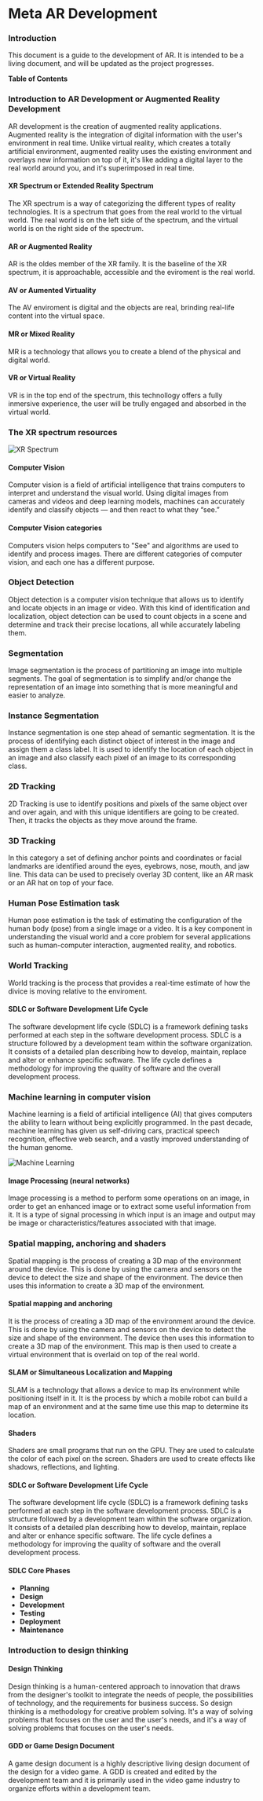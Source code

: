 # Meta AR Development

### Introduction
This document is a guide to the development of AR. It is intended to be a living document, and will be updated as the project progresses.   

**Table of Contents**

### Introduction to AR Development or Augmented Reality Development
AR development is the creation of augmented reality applications. Augmented reality is the integration of digital information with the user's environment in real time. Unlike virtual reality, which creates a totally artificial environment, augmented reality uses the existing environment and overlays new information on top of it, it's like adding a digital layer to the real world around you, and it's superimposed in real time.

#### XR Spectrum or Extended Reality Spectrum
The XR spectrum is a way of categorizing the different types of reality technologies. It is a spectrum that goes from the real world to the virtual world. The real world is on the left side of the spectrum, and the virtual world is on the right side of the spectrum.

#### AR or Augmented Reality
AR is the oldes member of the XR family. It is the baseline of the XR spectrum, it is approachable, accessible and the eviroment is the real world.

#### AV or Aumented Virtuality
The AV enviroment is digital and the objects are real, brinding real-life content into the virtual space.

#### MR or Mixed Reality
MR is a technology that allows you to create a blend of the physical and digital world.

#### VR or Virtual Reality
VR is in the top end of the spectrum, this technollogy offers a fully inmersive experience, the user will be trully engaged and absorbed in the virtual world.

### The XR spectrum resources

![XR Spectrum](/img/XR.png)

#### Computer Vision
Computer vision is a field of artificial intelligence that trains computers to interpret and understand the visual world. Using digital images from cameras and videos and deep learning models, machines can accurately identify and classify objects — and then react to what they “see.”

#### Computer Vision categories
Computers vision helps computers to "See" and algorithms are used to identify and process images. There are different categories of computer vision, and each one has a different purpose.

### Object Detection
Object detection is a computer vision technique that allows us to identify and locate objects in an image or video. With this kind of identification and localization, object detection can be used to count objects in a scene and determine and track their precise locations, all while accurately labeling them.

### Segmentation
Image segmentation is the process of partitioning an image into multiple segments. The goal of segmentation is to simplify and/or change the representation of an image into something that is more meaningful and easier to analyze.

### Instance Segmentation
Instance segmentation is one step ahead of semantic segmentation. It is the process of identifying each distinct object of interest in the image and assign them a class label. It is used to identify the location of each object in an image and also classify each pixel of an image to its corresponding class.

### 2D Tracking
2D Tracking is use to identify positions and pixels of the same object over and over again, and with this unique identifiers are going to be created. Then, it tracks the objects as they move around the frame.

### 3D Tracking
In this category a set of defining anchor points and coordinates or facial landmarks are identified around the eyes, eyebrows, nose, mouth, and jaw line. This data can be used to precisely overlay 3D content, like an AR mask or an AR hat on top of your face.

### Human Pose Estimation task
Human pose estimation is the task of estimating the configuration of the human body (pose) from a single image or a video. It is a key component in understanding the visual world and a core problem for several applications such as human-computer interaction, augmented reality, and robotics.

### World Tracking
World tracking is the process that provides a real-time estimate of how the divice is moving relative to the enviroment.

#### SDLC or Software Development Life Cycle
The software development life cycle (SDLC) is a framework defining tasks performed at each step in the software development process. SDLC is a structure followed by a development team within the software organization. It consists of a detailed plan describing how to develop, maintain, replace and alter or enhance specific software. The life cycle defines a methodology for improving the quality of software and the overall development process.

### Machine learning in computer vision
Machine learning is a field of artificial intelligence (AI) that gives computers the ability to learn without being explicitly programmed. In the past decade, machine learning has given us self-driving cars, practical speech recognition, effective web search, and a vastly improved understanding of the human genome.

![Machine Learning](/img/computer_vision.png)

#### Image Processing (neural networks)
Image processing is a method to perform some operations on an image, in order to get an enhanced image or to extract some useful information from it. It is a type of signal processing in which input is an image and output may be image or characteristics/features associated with that image.

### Spatial mapping, anchoring and shaders
Spatial mapping is the process of creating a 3D map of the environment around the device. This is done by using the camera and sensors on the device to detect the size and shape of the environment. The device then uses this information to create a 3D map of the environment.

#### Spatial mapping and anchoring
It is the process of creating a 3D map of the environment around the device. This is done by using the camera and sensors on the device to detect the size and shape of the environment. The device then uses this information to create a 3D map of the environment. This map is then used to create a virtual environment that is overlaid on top of the real world.

#### SLAM or Simultaneous Localization and Mapping
SLAM is a technology that allows a device to map its environment while positioning itself in it. It is the process by which a mobile robot can build a map of an environment and at the same time use this map to determine its location.

#### Shaders
Shaders are small programs that run on the GPU. They are used to calculate the color of each pixel on the screen. Shaders are used to create effects like shadows, reflections, and lighting.

#### SDLC or Software Development Life Cycle
The software development life cycle (SDLC) is a framework defining tasks performed at each step in the software development process. SDLC is a structure followed by a development team within the software organization. It consists of a detailed plan describing how to develop, maintain, replace and alter or enhance specific software. The life cycle defines a methodology for improving the quality of software and the overall development process.

#### SDLC Core Phases
- **Planning** 
- **Design**
- **Development**
- **Testing**
- **Deployment**
- **Maintenance**

### Introduction to design thinking
#### Design Thinking
Design thinking is a human-centered approach to innovation that draws from the designer's toolkit to integrate the needs of people, the possibilities of technology, and the requirements for business success. So design thinking is a methodology for creative problem solving. It's a way of solving problems that focuses on the user and the user's needs, and it's a way of solving problems that focuses on the user's needs.

#### GDD or Game Design Document
A game design document is a highly descriptive living design document of the design for a video game. A GDD is created and edited by the development team and it is primarily used in the video game industry to organize efforts within a development team.

